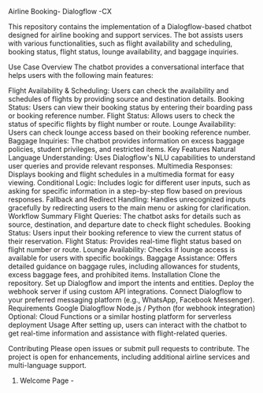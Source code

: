 Airline Booking- Dialogflow -CX

This repository contains the implementation of a Dialogflow-based chatbot designed for airline booking and support services. The bot assists users with various functionalities, such as flight availability and scheduling, booking status, flight status, lounge availability, and baggage inquiries.

Use Case Overview
The chatbot provides a conversational interface that helps users with the following main features:

Flight Availability & Scheduling: Users can check the availability and schedules of flights by providing source and destination details.
Booking Status: Users can view their booking status by entering their boarding pass or booking reference number.
Flight Status: Allows users to check the status of specific flights by flight number or route.
Lounge Availability: Users can check lounge access based on their booking reference number.
Baggage Inquiries: The chatbot provides information on excess baggage policies, student privileges, and restricted items.
Key Features
Natural Language Understanding: Uses Dialogflow's NLU capabilities to understand user queries and provide relevant responses.
Multimedia Responses: Displays booking and flight schedules in a multimedia format for easy viewing.
Conditional Logic: Includes logic for different user inputs, such as asking for specific information in a step-by-step flow based on previous responses.
Fallback and Redirect Handling: Handles unrecognized inputs gracefully by redirecting users to the main menu or asking for clarification.
Workflow Summary
Flight Queries: The chatbot asks for details such as source, destination, and departure date to check flight schedules.
Booking Status: Users input their booking reference to view the current status of their reservation.
Flight Status: Provides real-time flight status based on flight number or route.
Lounge Availability: Checks if lounge access is available for users with specific bookings.
Baggage Assistance: Offers detailed guidance on baggage rules, including allowances for students, excess baggage fees, and prohibited items.
Installation
Clone the repository.
Set up Dialogflow and import the intents and entities.
Deploy the webhook server if using custom API integrations.
Connect Dialogflow to your preferred messaging platform (e.g., WhatsApp, Facebook Messenger).
Requirements
Google Dialogflow
Node.js / Python (for webhook integration)
Optional: Cloud Functions or a similar hosting platform for serverless deployment
Usage
After setting up, users can interact with the chatbot to get real-time information and assistance with flight-related queries.

Contributing
Please open issues or submit pull requests to contribute. The project is open for enhancements, including additional airline services and multi-language support.




1. Welcome Page -

